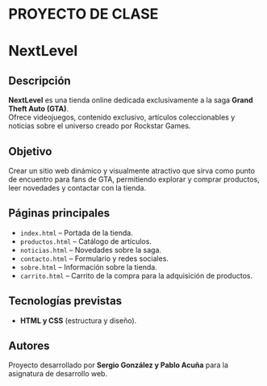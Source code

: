 # PROYECTO DE CLASE
# NextLevel

## Descripción
**NextLevel** es una tienda online dedicada exclusivamente a la saga **Grand Theft Auto (GTA)**.  
Ofrece videojuegos, contenido exclusivo, artículos coleccionables y noticias sobre el universo creado por Rockstar Games.

## Objetivo
Crear un sitio web dinámico y visualmente atractivo que sirva como punto de encuentro para fans de GTA, permitiendo explorar y comprar productos, leer novedades y contactar con la tienda.

## Páginas principales
- `index.html` – Portada de la tienda.
- `productos.html` – Catálogo de artículos.
- `noticias.html` – Novedades sobre la saga.
- `contacto.html` – Formulario y redes sociales.
- `sobre.html` – Información sobre la tienda.
- `carrito.html` – Carrito de la compra para la adquisición de productos.

## Tecnologías previstas
- **HTML y CSS** (estructura y diseño).

## Autores
Proyecto desarrollado por **Sergio González y Pablo Acuña** para la asignatura de desarrollo web.
